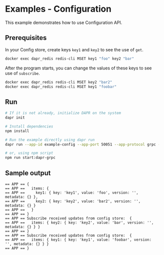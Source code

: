 # Examples - Configuration

This example demonstrates how to use Configuration API.

## Prerequisites

In your Config store, create keys `key1` and `key2` to see the use of `get`.
```bash
docker exec dapr_redis redis-cli MSET key1 "foo" key2 "bar"
```

After the program starts, you can change the values of these keys to see use of `subscribe`.
```bash
docker exec dapr_redis redis-cli MSET key2 "bar2"
docker exec dapr_redis redis-cli MSET key1 "foobar"
```

## Run

```bash
# If it is not already, initialize DAPR on the system
dapr init

# Install dependencies
npm install

# Run the example directly using dapr run
dapr run --app-id example-config --app-port 50051 --app-protocol grpc --resources-path ./components -- npm run start

# or, using npm script
npm run start:dapr-grpc
```

## Sample output

```
== APP == {
== APP ==   items: {
== APP ==     key1: { key: 'key1', value: 'foo', version: '', metadata: {} },
== APP ==     key2: { key: 'key2', value: 'bar2', version: '', metadata: {} }
== APP ==   }
== APP == }
== APP == Subscribe received updates from config store:  {
== APP ==   items: { key2: { key: 'key2', value: 'bar', version: '', metadata: {} } }
== APP == }
== APP == Subscribe received updates from config store:  {
== APP ==   items: { key1: { key: 'key1', value: 'foobar', version: '', metadata: {} } }
== APP == }
```
